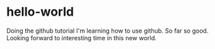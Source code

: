 # hello-world
Doing the github tutorial
I'm learning how to use github.
So far so good. 
Looking forward to interesting time in this new world.
